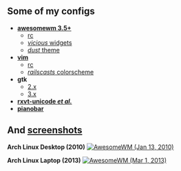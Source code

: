Some of my configs
------------

* [**awesomewm 3.5+**](.config/awesome)
    * [rc](.config/awesome/rc.lua)
    * [_vicious_ widgets](.config/awesome/wi.lua)
    * [_dust_ theme](.config/awesome/themes/dust/theme.lua)
* [**vim**](.vim)
    * [rc](.vim/vimrc)
    * [_railscasts_ colorscheme](.vim/colors/railscasts.vim)
* **gtk**
    * [2.x](.gtkrc.mine)
    * [3.x](.config/gtk-3.0/settings.ini)
* [**rxvt-unicode _et al._**](.Xdefaults)
* [**pianobar**](.config/pianobar)

And [screenshots](screenshots)
------------

**Arch Linux Desktop (2010)**
[![AwesomeWM (Jan 13, 2010)](https://github.com/tdy/dots/raw/master/screenshots/awesome_20100113_560x350.png "Arch Linux Desktop (2010)")](https://github.com/tdy/dots/raw/master/screenshots/awesome_20100113_1680x1050.png)

**Arch Linux Laptop (2013)**
[![AwesomeWM (Mar 1, 2013)](https://github.com/tdy/dots/raw/master/screenshots/awesome_20130301_560x350.png "Arch Linux Laptop (2013)")](https://github.com/tdy/dots/raw/master/screenshots/awesome_20130301_2880x1800.png)
